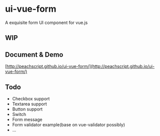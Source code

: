# ui-vue-form

A exquisite form UI component for vue.js

## WIP

## Document & Demo

[http://peachscript.github.io/ui-vue-form/](http://peachscript.github.io/ui-vue-form/)

## Todo

* Checkbox support
* Textarea support
* Button support
* Switch
* Form message
* Form validator example(base on vue-validator possibly)
* ...
